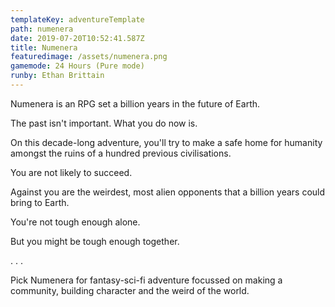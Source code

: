```yaml
---
templateKey: adventureTemplate
path: numenera
date: 2019-07-20T10:52:41.587Z
title: Numenera
featuredimage: /assets/numenera.png
gamemode: 24 Hours (Pure mode)
runby: Ethan Brittain
---
```

Numenera is an RPG set a billion years in the future of Earth.

The past isn't important. What you do now is.

On this decade-long adventure, you'll try to make a safe home for humanity amongst the ruins of a hundred previous civilisations.

You are not likely to succeed.

Against you are the weirdest, most alien opponents that a billion years could bring to Earth.

You're not tough enough alone. 

But you might be tough enough together.

. . .

Pick Numenera for fantasy-sci-fi adventure focussed on making a community, building character and the weird of the world.
